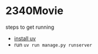 # 2340Movie

steps to get running
- [install uv](https://github.com/astral-sh/uv?tab=readme-ov-file#installation)
- run `uv run manage.py runserver`
